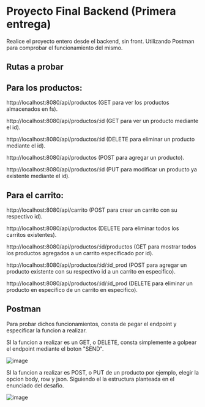 # Proyecto Final Backend (Primera entrega)

Realice el proyecto entero desde el backend, sin front.
Utilizando Postman para comprobar el funcionamiento del mismo.


## Rutas a probar  


## Para los productos: 


http://localhost:8080/api/productos (GET para ver los productos almacenados en fs).


http://localhost:8080/api/productos/:id (GET para ver un producto mediante el id).


http://localhost:8080/api/productos/:id (DELETE para eliminar un producto mediante el id).


http://localhost:8080/api/productos (POST para agregar un producto).


http://localhost:8080/api/productos/:id (PUT para modificar un producto ya existente mediante el id).


## Para el carrito: 


http://localhost:8080/api/carrito (POST para crear un carrito con su respectivo id).


http://localhost:8080/api/productos (DELETE para eliminar todos los carritos existentes).


http://localhost:8080/api/productos/:id/productos (GET para mostrar todos los productos agregados a un carrito especificado por id).


http://localhost:8080/api/productos/:id/:id_prod (POST para agregar un producto existente con su respectivo id a un carrito en especifico).


http://localhost:8080/api/productos/:id/:id_prod (DELETE para eliminar un producto en especifico de un carrito en especifico).


## Postman


Para probar dichos funcionamientos, consta de pegar el endpoint y especificar la funcion a realizar.


SI la funcion a realizar es un GET, o DELETE, consta simplemente a golpear el endpoint mediante el boton "SEND".


![image](https://user-images.githubusercontent.com/90289434/203857998-a537d9c3-97fa-43de-81cf-4c8957893ab9.png)


SI la funcion a realizar es POST, o PUT de un producto por ejemplo, elegir la opcion body, row y json. Siguiendo el la estructura planteada en el enunciado del desafio.


![image](https://user-images.githubusercontent.com/90289434/203858244-ff73e48b-ae47-48bc-b6dd-f43f873ac7db.png)







